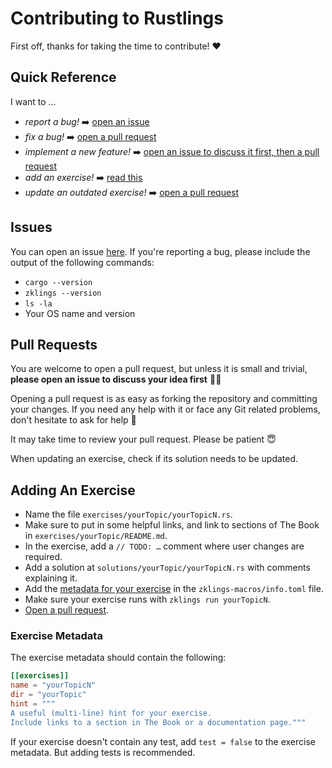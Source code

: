 # Contributing to Rustlings

First off, thanks for taking the time to contribute! ❤️

## Quick Reference

I want to …

- _report a bug!_ ➡️ [open an issue](#issues)
- _fix a bug!_ ➡️ [open a pull request](#pull-requests)
- _implement a new feature!_ ➡️ [open an issue to discuss it first, then a pull request](#issues)
- _add an exercise!_ ➡️ [read this](#adding-an-exercise)
- _update an outdated exercise!_ ➡️ [open a pull request](#pull-requests)

## Issues

You can open an issue [here](https://github.com/rutefig/zklings/issues/new).
If you're reporting a bug, please include the output of the following commands:

- `cargo --version`
- `zklings --version`
- `ls -la`
- Your OS name and version

## Pull Requests

You are welcome to open a pull request, but unless it is small and trivial, **please open an issue to discuss your idea first** 🙏🏼

Opening a pull request is as easy as forking the repository and committing your changes.
If you need any help with it or face any Git related problems, don't hesitate to ask for help 🤗

It may take time to review your pull request.
Please be patient 😇

When updating an exercise, check if its solution needs to be updated.

## Adding An Exercise

- Name the file `exercises/yourTopic/yourTopicN.rs`.
- Make sure to put in some helpful links, and link to sections of The Book in `exercises/yourTopic/README.md`.
- In the exercise, add a `// TODO: …` comment where user changes are required.
- Add a solution at `solutions/yourTopic/yourTopicN.rs` with comments explaining it.
- Add the [metadata for your exercise](#exercise-metadata) in the `zklings-macros/info.toml` file.
- Make sure your exercise runs with `zklings run yourTopicN`.
- [Open a pull request](#pull-requests).

### Exercise Metadata

The exercise metadata should contain the following:

```toml
[[exercises]]
name = "yourTopicN"
dir = "yourTopic"
hint = """
A useful (multi-line) hint for your exercise.
Include links to a section in The Book or a documentation page."""
```

If your exercise doesn't contain any test, add `test = false` to the exercise metadata.
But adding tests is recommended.
